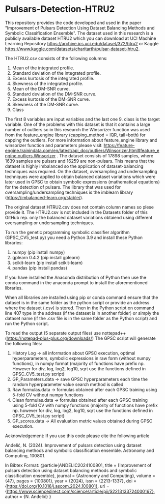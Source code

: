 # Pulsars-Detection-HTRU2

This repository provides the code developed and used in the paper "Improvement of Pulsars Detection Using Dataset Balancing Methods and Symbolic Classification Ensemble". The dataset used in this research is a publicly available dataset HTRU2 which you can download at UCI Machine Learning Repository https://archive.ics.uci.edu/dataset/372/htru2 or Kaggle https://www.kaggle.com/datasets/charitarth/pulsar-dataset-htru2. 



The HTRU2.csv consists of the following columns: 
1. Mean of the integrated profile.
2. Standard deviation of the integrated profile.
3. Excess kurtosis of the integrated profile.
4. Skewness of the integrated profile.
5. Mean of the DM-SNR curve.
6. Standard deviation of the DM-SNR curve.
7. Excess kurtosis of the DM-SNR curve.
8. Skewness of the DM-SNR curve.
9. Class

The first 8 variables are input variables and the last one 9. class is the target variable. One of the problems with this dataset is that it contains a large number of outliers so in this research the Winsorizer function was used from the feature_engine library (capping_method = IQR, tail=both) for capping the outliers. For more information about feature_engine library and winsorizer function and parameters please visit: https://feature-engine.trainindata.com/en/latest/api_doc/outliers/Winsorizer.html#feature_engine.outliers.Winsorizer . The dataset consists of 17898 samples, where 1639 samples are pulsars and 16259 are non-pulsars. This means that the dataset is highly imbalanced so the application of dataset-balancing techniques was required. On the dataset, oversampling and undersampling techniques were applied to obtain balanced dataset variations which were later used in GPSC to obtain symbolic expressions (mathematical equations) for the detection of pulsars. The library that was used for oversampling/undersampling techniques is the imblearn library (https://imbalanced-learn.org/stable/). 

The original dataset HTRU2.csv does not contain column names so plese provide it. The HTRU2.csv is not included in the Datasets folder of this GitHub rep. only the balanced dataset variations obtaiend using different oversampling or undersampling techniques.

To run the genetic programming symbolic classifier algorithm (GPSC_CV5_test.py) you need a Python 3.9 and install these Python libraries: 
1. numpy (pip install numpy)
2. gplearn 0.4.2 (pip install gplearn)
3. scikit-learn (pip install scikit-learn)
4. pandas (pip install pandas)

If you have installed the Anaconda distribution of Python then use the conda command in the anaconda prompt to install the aforementioned libraries.

When all libraries are installed using pip or conda command ensure that the dataset is in the same folder as the python script or provide an address where the dataset (.csv) is stored. Then in the Python script on command line 407 type in the address (if the dataset is in another folder) or simply the dataset name (if the .csv file is in the same folder as the Python script) and run the Python script. 

To read the output (5 separate output files) use nottepad++ (https://notepad-plus-plus.org/downloads/) 
The GPSC script will generate the following files: 
1. History Log -> all information about GPSC execution, optimal hyperparameters, symbolic expressions in raw form (without numpy functions), in numpy format (majority of functions have prefix np. However for div, log, log2, log10, sqrt use the functions defined in GPSC_CV5_test.py script)
2. GP_Parameters.data -> save GPSC hyperparameters each time the random hyperparameter value search method is called
3. Raw formulas.data -> formulas obtained after each GPSC training using 5-fold CV without numpy functions
4. Clean formulas.data -> formulas obtained after each GPSC training using 5-fold CV with numpy functions (majority of functions have prefix np. however for div, log, log2, log10, sqrt use the functions defined in GPSC_CV5_test.py script)
5. GP_scores.data -> All evaluation metric values obtained during GPSC execution.

Acknowledgement: If you use this code please cite the following article

Anđelić, N. (2024). Improvement of pulsars detection using dataset balancing methods and symbolic classification ensemble. Astronomy and Computing, 100801.



In Bibtex Format: 
@article{ANDELIC2024100801,
title = {Improvement of pulsars detection using dataset balancing methods and symbolic classification ensemble},
journal = {Astronomy and Computing},
volume = {47},
pages = {100801},
year = {2024},
issn = {2213-1337},
doi = {https://doi.org/10.1016/j.ascom.2024.100801},
url = {https://www.sciencedirect.com/science/article/pii/S2213133724000167},
author = {N. Anđelić}
}
